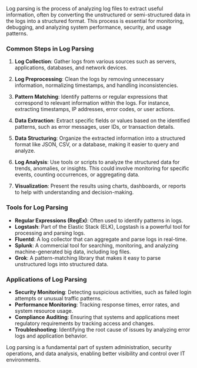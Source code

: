 Log parsing is the process of analyzing log files to extract useful information, often by converting the unstructured or semi-structured data in the logs into a structured format. This process is essential for monitoring, debugging, and analyzing system performance, security, and usage patterns.

### Common Steps in Log Parsing

1. **Log Collection**: Gather logs from various sources such as servers, applications, databases, and network devices.

2. **Log Preprocessing**: Clean the logs by removing unnecessary information, normalizing timestamps, and handling inconsistencies.

3. **Pattern Matching**: Identify patterns or regular expressions that correspond to relevant information within the logs. For instance, extracting timestamps, IP addresses, error codes, or user actions.

4. **Data Extraction**: Extract specific fields or values based on the identified patterns, such as error messages, user IDs, or transaction details.

5. **Data Structuring**: Organize the extracted information into a structured format like JSON, CSV, or a database, making it easier to query and analyze.

6. **Log Analysis**: Use tools or scripts to analyze the structured data for trends, anomalies, or insights. This could involve monitoring for specific events, counting occurrences, or aggregating data.

7. **Visualization**: Present the results using charts, dashboards, or reports to help with understanding and decision-making.

### Tools for Log Parsing

- **Regular Expressions (RegEx)**: Often used to identify patterns in logs.
- **Logstash**: Part of the Elastic Stack (ELK), Logstash is a powerful tool for processing and parsing logs.
- **Fluentd**: A log collector that can aggregate and parse logs in real-time.
- **Splunk**: A commercial tool for searching, monitoring, and analyzing machine-generated big data, including log files.
- **Grok**: A pattern-matching library that makes it easy to parse unstructured logs into structured data.

### Applications of Log Parsing

- **Security Monitoring**: Detecting suspicious activities, such as failed login attempts or unusual traffic patterns.
- **Performance Monitoring**: Tracking response times, error rates, and system resource usage.
- **Compliance Auditing**: Ensuring that systems and applications meet regulatory requirements by tracking access and changes.
- **Troubleshooting**: Identifying the root cause of issues by analyzing error logs and application behavior.

Log parsing is a fundamental part of system administration, security operations, and data analysis, enabling better visibility and control over IT environments.

